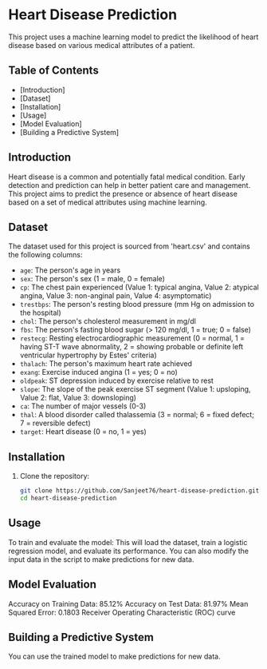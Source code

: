 
# Heart Disease Prediction

This project uses a machine learning model to predict the likelihood of heart disease based on various medical attributes of a patient.

## Table of Contents

- [Introduction]
- [Dataset]
- [Installation]
- [Usage]
- [Model Evaluation]
- [Building a Predictive System]

## Introduction

Heart disease is a common and potentially fatal medical condition. Early detection and prediction can help in better patient care and management. This project aims to predict the presence or absence of heart disease based on a set of medical attributes using machine learning.

## Dataset

The dataset used for this project is sourced from 'heart.csv' and contains the following columns:

- `age`: The person's age in years
- `sex`: The person's sex (1 = male, 0 = female)
- `cp`: The chest pain experienced (Value 1: typical angina, Value 2: atypical angina, Value 3: non-anginal pain, Value 4: asymptomatic)
- `trestbps`: The person's resting blood pressure (mm Hg on admission to the hospital)
- `chol`: The person's cholesterol measurement in mg/dl
- `fbs`: The person's fasting blood sugar (> 120 mg/dl, 1 = true; 0 = false)
- `restecg`: Resting electrocardiographic measurement (0 = normal, 1 = having ST-T wave abnormality, 2 = showing probable or definite left ventricular hypertrophy by Estes' criteria)
- `thalach`: The person's maximum heart rate achieved
- `exang`: Exercise induced angina (1 = yes; 0 = no)
- `oldpeak`: ST depression induced by exercise relative to rest
- `slope`: The slope of the peak exercise ST segment (Value 1: upsloping, Value 2: flat, Value 3: downsloping)
- `ca`: The number of major vessels (0-3)
- `thal`: A blood disorder called thalassemia (3 = normal; 6 = fixed defect; 7 = reversible defect)
- `target`: Heart disease (0 = no, 1 = yes)

## Installation

1. Clone the repository:

   ```bash
   git clone https://github.com/Sanjeet76/heart-disease-prediction.git
   cd heart-disease-prediction
## Usage
To train and evaluate the model:
This will load the dataset, train a logistic regression model, and evaluate its performance. You can also modify the input data in the script to make predictions for new data.

## Model Evaluation
Accuracy on Training Data: 85.12%
Accuracy on Test Data: 81.97%
Mean Squared Error: 0.1803
Receiver Operating Characteristic (ROC) curve

## Building a Predictive System
You can use the trained model to make predictions for new data.

